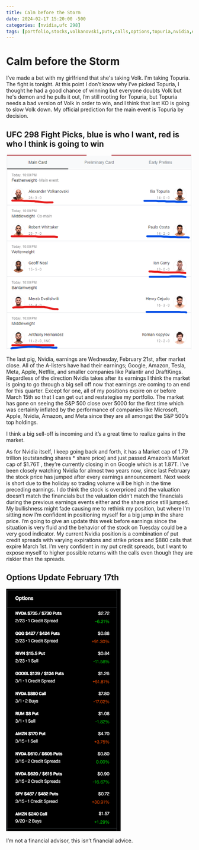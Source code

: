 ```yaml
---
title: Calm before the Storm
date: 2024-02-17 15:20:00 -500
categories: [nvidia,ufc 298]
tags: [portfolio,stocks,volkanovski,puts,calls,options,topuria,nvidia,earnings]
---
```


# Calm before the Storm


I’ve made a bet with my girlfriend that she's taking Volk. I'm taking Topuria. The fight is tonight. At this point I don’t know why I’ve picked Topuria, I thought he had a good chance of winning but everyone doubts Volk but he's demon and he pulls it out, I’m still rooting for Topuria, but Topuria needs a bad version of Volk in order to win, and I think that last KO is going to slow Volk down. My official prediction for the main event is Topuria by decision.

## UFC 298 Fight Picks, blue is who I want, red is who I think is going to win
![img-description](/assets/ufc298picks.png)

The last pig, Nvidia, earnings are Wednesday, February 21st, after market close. All of the A-listers have had their earnings; Google, Amazon, Tesla, Meta, Apple, Netflix, and smaller companies like Palantir and DraftKings. Regardless of the direction Nvidia takes after its earnings I think the market is going to go through a big sell off now that earnings are coming to an end for this quarter. Except for one, all of my positions expire on or before March 15th so that I can get out and restategise my portfolio. The market has gone on seeing the S&P 500 close over 5000 for the first time which was certainly inflated by the performance of companies like Microsoft, Apple, Nvidia, Amazon, and Meta since they are all amongst the S&P 500’s top holdings. 

I think a big sell-off is incoming and it’s a great time to realize gains in the market.

As for Nvidia itself, I keep going back and forth, it has a Market cap of 1.79 trillion (outstanding shares * share price) and just passed Amazon’s Market cap of $1.76T , they’re currently closing in on Google which is at 1.87T. I’ve been closely watching Nvidia for almost two years now, since last February the stock price has jumped after every earnings announcement. Next week is short due to the holiday so trading volume will be high in the time preceding earnings. I do think the stock is overpriced and the valuation doesn’t match the financials but the valuation didn’t match the financials during the previous earnings events either and the share price still jumped. My bullishness might fade causing me to rethink my position, but where I’m sitting now I’m confident in positioning myself for a big jump in the share price. I’m going to give an update this week before earnings since the situation is very fluid and the behavior of the stock on Tuesday could be a very good indicator. My current Nvidia position is a combination of put credit spreads with varying expirations and strike prices and $880 calls that expire March 1st. I’m very confident in my put credit spreads, but I want to expose myself to higher possible returns with the calls even though they are riskier than the spreads.

## Options Update February 17th
![img-description](/assets/nvidiapositions0217.png)

I’m not a financial advisor, this isn’t financial advice.

